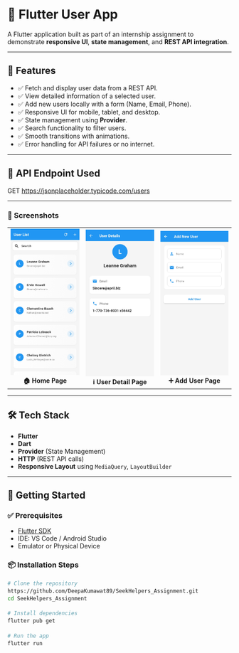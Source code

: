 # 👥 Flutter User App

A Flutter application built as part of an internship assignment to demonstrate **responsive UI**, **state management**, and **REST API integration**.

---

## 📱 Features

- ✅ Fetch and display user data from a REST API.
- ✅ View detailed information of a selected user.
- ✅ Add new users locally with a form (Name, Email, Phone).
- ✅ Responsive UI for mobile, tablet, and desktop.
- ✅ State management using **Provider**.
- ✅ Search functionality to filter users.
- ✅ Smooth transitions with animations.
- ✅ Error handling for API failures or no internet.

---

## 🔗 API Endpoint Used

GET https://jsonplaceholder.typicode.com/users

---

### 📸 Screenshots

<table>
  <tr>
    <td align="center">
      <img src="assets/screenshots/HomePage.jpg" width="200"/><br>
      <strong>🏠 Home Page</strong>
    </td>
    <td align="center">
      <img src="assets/screenshots/UserDetailsPage.jpg" width="200"/><br>
      <strong>ℹ️ User Detail Page</strong>
    </td>
    <td align="center">
      <img src="assets/screenshots/AddUserPage.jpg" width="200"/><br>
      <strong>➕ Add User Page</strong>
    </td>
  </tr>
</table>


---

## 🛠️ Tech Stack

- **Flutter**
- **Dart**
- **Provider** (State Management)
- **HTTP** (REST API calls)
- **Responsive Layout** using `MediaQuery`, `LayoutBuilder`

---

## 🚀 Getting Started

### ✅ Prerequisites

- [Flutter SDK](https://flutter.dev/docs/get-started/install)
- IDE: VS Code / Android Studio
- Emulator or Physical Device

### 📦 Installation Steps

```bash
# Clone the repository
https://github.com/DeepaKumawat89/SeekHelpers_Assignment.git
cd SeekHelpers_Assignment

# Install dependencies
flutter pub get

# Run the app
flutter run


